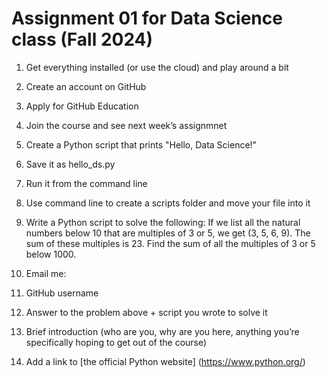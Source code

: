 # Assignment 01 for Data Science class (Fall 2024)

1. Get everything installed (or use the cloud) and play around a bit
2. Create an account on GitHub
  1. Apply for GitHub Education
  2. Join the course and see next week’s assignmnet
3. Create a Python script that prints "Hello, Data Science!"
  1. Save it as hello_ds.py
  2. Run it from the command line
  3. Use command line to create a scripts folder and move your file into it
4. Write a Python script to solve the following:
If we list all the natural numbers below 10 that are multiples of 3 or 5, we get (3, 5, 6, 9). The sum of these multiples is 23. Find the sum of all the multiples of 3 or 5 below 1000.

5. Email me:
  1. GitHub username
  2. Answer to the problem above + script you wrote to solve it
  3. Brief introduction (who are you, why are you here, anything you’re specifically hoping to get out of the course)

6. Add a link to [the official Python website] (https://www.python.org/)
